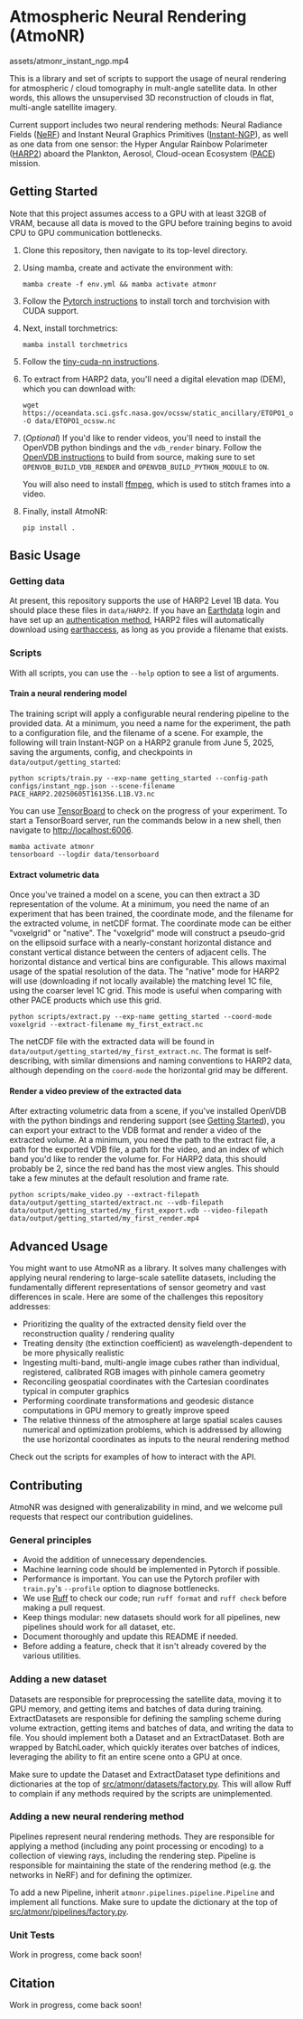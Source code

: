# Atmospheric Neural Rendering (AtmoNR)

assets/atmonr_instant_ngp.mp4

This is a library and set of scripts to support the usage of neural rendering for atmospheric / cloud tomography in mult-angle satellite data. In other words, this allows the unsupervised 3D reconstruction of clouds in flat, multi-angle satellite imagery.

Current support includes two neural rendering methods: Neural Radiance Fields ([NeRF](https://github.com/bmild/nerf)) and Instant Neural Graphics Primitives ([Instant-NGP](https://github.com/NVlabs/instant-ngp)), as well as one data from one sensor: the Hyper Angular Rainbow Polarimeter ([HARP2](https://pace.oceansciences.org/harp2.htm)) aboard the Plankton, Aerosol, Cloud-ocean Ecosystem ([PACE](https://pace.gsfc.nasa.gov/)) mission.

## Getting Started
Note that this project assumes access to a GPU with at least 32GB of VRAM, because all data is moved to the GPU before training begins to avoid CPU to GPU communication bottlenecks.

1. Clone this repository, then navigate to its top-level directory.
2. Using mamba, create and activate the environment with:
    ```console
    mamba create -f env.yml && mamba activate atmonr
    ```
3. Follow the [Pytorch instructions](https://pytorch.org/get-started/locally/) to install torch and torchvision with CUDA support.

4. Next, install torchmetrics:
    ```console
    mamba install torchmetrics
    ```

5. Follow the [tiny-cuda-nn instructions](https://github.com/NVlabs/tiny-cuda-nn).

6. To extract from HARP2 data, you'll need a digital elevation map (DEM), which you can download with:
    ```console
    wget https://oceandata.sci.gsfc.nasa.gov/ocssw/static_ancillary/ETOPO1_ocssw.nc -O data/ETOPO1_ocssw.nc
    ```

7. (_Optional_) If you'd like to render videos, you'll need to install the OpenVDB python bindings and the `vdb_render` binary. Follow the [OpenVDB instructions](https://github.com/AcademySoftwareFoundation/openvdb) to build from source, making sure to set `OPENVDB_BUILD_VDB_RENDER` and `OPENVDB_BUILD_PYTHON_MODULE` to `ON`.

    You will also need to install [ffmpeg](https://ffmpeg.org/), which is used to stitch frames into a video.

8. Finally, install AtmoNR:
    ```console
    pip install .
    ```

## Basic Usage

### Getting data

At present, this repository supports the use of HARP2 Level 1B data. You should place these files in `data/HARP2`. If you have an [Earthdata](https://www.earthdata.nasa.gov/) login and have set up an [authentication method](https://earthaccess.readthedocs.io/en/latest/howto/authenticate/), HARP2 files will automatically download using [earthaccess](https://earthaccess.readthedocs.io/en/latest/), as long as you provide a filename that exists.

### Scripts

With all scripts, you can use the `--help` option to see a list of arguments.

#### Train a neural rendering model

The training script will apply a configurable neural rendering pipeline to the provided data. At a minimum, you need a name for the experiment, the path to a configuration file, and the filename of a scene. For example, the following will train Instant-NGP on a HARP2 granule from June 5, 2025, saving the arguments, config, and checkpoints in `data/output/getting_started`:

```console
python scripts/train.py --exp-name getting_started --config-path configs/instant_ngp.json --scene-filename PACE_HARP2.20250605T161356.L1B.V3.nc
```

You can use [TensorBoard](https://www.tensorflow.org/tensorboard) to check on the progress of your experiment. To start a TensorBoard server, run the commands below in a new shell, then navigate to [http://localhost:6006](http://localhost:6006).
```console
mamba activate atmonr
tensorboard --logdir data/tensorboard
```

#### Extract volumetric data

Once you've trained a model on a scene, you can then extract a 3D representation of the volume. At a minimum, you need the name of an experiment that has been trained, the coordinate mode, and the filename for the extracted volume, in netCDF format. The coordinate mode can be either "voxelgrid" or "native". The "voxelgrid" mode will construct a pseudo-grid on the ellipsoid surface with a nearly-constant horizontal distance and constant vertical distance between the centers of adjacent cells. The horizontal distance and vertical bins are configurable. This allows maximal usage of the spatial resolution of the data. The "native" mode for HARP2 will use (downloading if not locally available) the matching level 1C file, using the coarser level 1C grid. This mode is useful when comparing with other PACE products which use this grid.

```console
python scripts/extract.py --exp-name getting_started --coord-mode voxelgrid --extract-filename my_first_extract.nc
```

The netCDF file with the extracted data will be found in `data/output/getting_started/my_first_extract.nc`. The format is self-describing, with similar dimensions and naming conventions to HARP2 data, although depending on the `coord-mode` the horizontal grid may be different.

#### Render a video preview of the extracted data

After extracting volumetric data from a scene, if you've installed OpenVDB with the python bindings and rendering support (see [Getting Started](#getting-started)), you can export your extract to the VDB format and render a video of the extracted volume. At a minimum, you need the path to the extract file, a path for the exported VDB file, a path for the video, and an index of which band you'd like to render the volume for. For HARP2 data, this should probably be 2, since the red band has the most view angles. This should take a few minutes at the default resolution and frame rate.

```console
python scripts/make_video.py --extract-filepath data/output/getting_started/extract.nc --vdb-filepath data/output/getting_started/my_first_export.vdb --video-filepath data/output/getting_started/my_first_render.mp4
```


## Advanced Usage

You might want to use AtmoNR as a library. It solves many challenges with applying neural rendering to large-scale satellite datasets, including the fundamentally different representations of sensor geometry and vast differences in scale. Here are some of the challenges this repository addresses:
- Prioritizing the quality of the extracted density field over the reconstruction quality / rendering quality
- Treating density (the extinction coefficient) as wavelength-dependent to be more physically realistic
- Ingesting multi-band, multi-angle image cubes rather than individual, registered, calibrated RGB images with pinhole camera geometry
- Reconciling geospatial coordinates with the Cartesian coordinates typical in computer graphics
- Performing coordinate transformations and geodesic distance computations in GPU memory to greatly improve speed
- The relative thinness of the atmosphere at large spatial scales causes numerical and optimization problems, which is addressed by allowing the use horizontal coordinates as inputs to the neural rendering method

Check out the scripts for examples of how to interact with the API.

## Contributing

AtmoNR was designed with generalizability in mind, and we welcome pull requests that respect our contribution guidelines.

### General principles

- Avoid the addition of unnecessary dependencies.
- Machine learning code should be implemented in Pytorch if possible.
- Performance is important. You can use the Pytorch profiler with `train.py`'s `--profile` option to diagnose bottlenecks.
- We use [Ruff](https://docs.astral.sh/ruff/) to check our code; run `ruff format` and `ruff check` before making a pull request.
- Keep things modular: new datasets should work for all pipelines, new pipelines should work for all dataset, etc.
- Document thoroughly and update this README if needed.
- Before adding a feature, check that it isn't already covered by the various utilities.

### Adding a new dataset

Datasets are responsible for preprocessing the satellite data, moving it to GPU memory, and getting items and batches of data during training. ExtractDatasets are responsible for defining the sampling scheme during volume extraction, getting items and batches of data, and writing the data to file. You should implement both a Dataset and an ExtractDataset. Both are wrapped by BatchLoader, which quickly iterates over batches of indices, leveraging the ability to fit an entire scene onto a GPU at once.

Make sure to update the Dataset and ExtractDataset type definitions and dictionaries at the top of [src/atmonr/datasets/factory.py](src/atmonr/datasets/factory.py). This will allow Ruff to complain if any methods required by the scripts are unimplemented.

### Adding a new neural rendering method

Pipelines represent neural rendering methods. They are responsible for applying a method (including any point processing or encoding) to a collection of viewing rays, including the rendering step. Pipeline is responsible for maintaining the state of the rendering method (e.g. the networks in NeRF) and for defining the optimizer.

To add a new Pipeline, inherit `atmonr.pipelines.pipeline.Pipeline` and implement all functions. Make sure to update the dictionary at the top of [src/atmonr/pipelines/factory.py](src/atmonr/datasets/factory.py).

### Unit Tests

Work in progress, come back soon!

## Citation

Work in progress, come back soon!
